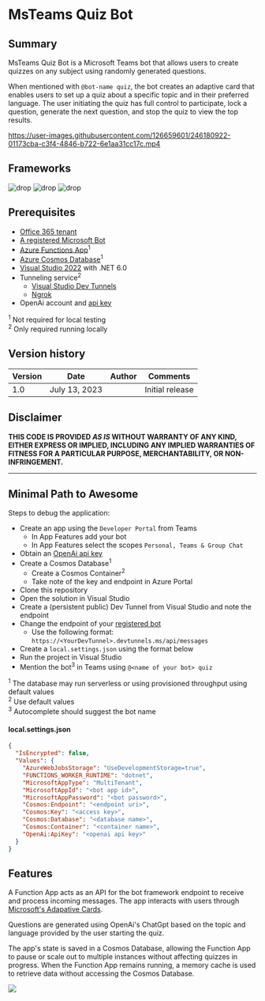 # MsTeams Quiz Bot

## Summary

MsTeams Quiz Bot is a Microsoft Teams bot that allows users to create quizzes on any subject using randomly generated questions.

When mentioned with `@bot-name quiz`, the bot creates an adaptive card that enables users to set up a quiz about a specific topic and in their preferred language. The user initiating the quiz has full control to participate, lock a question, generate the next question, and stop the quiz to view the top results.

https://user-images.githubusercontent.com/126659601/246180922-01173cba-c3f4-4846-b722-6e1aa31cc17c.mp4

## Frameworks

![drop](https://img.shields.io/badge/Bot&nbsp;Framework-4.19-green.svg)
![drop](https://img.shields.io/badge/.NET-6.0-green.svg)
![drop](https://img.shields.io/badge/Azure&nbsp;Functions-v4-green.svg)

## Prerequisites


* [Office 365 tenant](https://dev.office.com/sharepoint/docs/spfx/set-up-your-development-environment)
* [A registered Microsoft Bot](https://dev.botframework.com/bots/new)
* [Azure Functions App](https://learn.microsoft.com/en-us/azure/azure-functions/functions-create-function-app-portal)<sup>1</sup>
* [Azure Cosmos Database](https://learn.microsoft.com/en-us/azure/cosmos-db/nosql/quickstart-portal)<sup>1</sup>
* [Visual Studio 2022](https://visualstudio.microsoft.com/vs/) with .NET 6.0
* Tunneling service<sup>2</sup>
  * [Visual Studio Dev Tunnels](https://learn.microsoft.com/en-us/connectors/custom-connectors/port-tunneling)
  * [Ngrok](https://learn.microsoft.com/en-us/microsoftteams/platform/concepts/build-and-test/debug#locally-hosted)
* OpenAi account and [api key](https://platform.openai.com/account/api-keys)

<sup>1</sup> Not required for local testing<br>
<sup>2</sup> Only required running locally

## Version history

Version|Date|Author|Comments
-------|----|----|--------
1.0|July 13, 2023||Initial release

## Disclaimer

**THIS CODE IS PROVIDED *AS IS* WITHOUT WARRANTY OF ANY KIND, EITHER EXPRESS OR IMPLIED, INCLUDING ANY IMPLIED WARRANTIES OF FITNESS FOR A PARTICULAR PURPOSE, MERCHANTABILITY, OR NON-INFRINGEMENT.**

---

## Minimal Path to Awesome

Steps to debug the application:

* Create an app using the `Developer Portal` from Teams
  * In App Features add your bot
  * In App Features select the scopes `Personal, Teams & Group Chat`
* Obtain an [OpenAi api key](https://platform.openai.com/account/api-keys)
* Create a Cosmos Database<sup>1</sup>
  * Create a Cosmos Container<sup>2</sup>
  * Take note of the key and endpoint in Azure Portal
* Clone this repository
* Open the solution in Visual Studio
* Create a (persistent public) Dev Tunnel from Visual Studio and note the endpoint
* Change the endpoint of your [registered bot](https://dev.botframework.com/bots)
  * Use the following format: `https://<YourDevTunnel>.devtunnels.ms/api/messages`
* Create a `local.settings.json` using the format below
* Run the project in Visual Studio
* Mention the bot<sup>3</sup> in Teams using `@<name of your bot> quiz`


<sup>1</sup> The database may run serverless or using provisioned throughput using default values<br>
<sup>2</sup> Use default values<br>
<sup>3</sup> Autocomplete should suggest the bot name

#### local.settings.json
```json
{
  "IsEncrypted": false,
  "Values": {
    "AzureWebJobsStorage": "UseDevelopmentStorage=true",
    "FUNCTIONS_WORKER_RUNTIME": "dotnet",
    "MicrosoftAppType": "MultiTenant",
    "MicrosoftAppId": "<bot app id>",
    "MicrosoftAppPassword": "<bot password>",
    "Cosmos:Endpoint": "<endpoint uri>",
    "Cosmos:Key": "<access key>",
    "Cosmos:Database": "<database name>",
    "Cosmos:Container": "<container name>",
    "OpenAi:ApiKey": "<openai api key>"
  }
}
```

## Features

  A Function App acts as an API for the bot framework endpoint to receive and process incoming messages. The app interacts with users through [Microsoft's Adapative Cards](https://adaptivecards.io/).

  Questions are generated using OpenAi's ChatGpt based on the topic and language provided by the user starting the quiz.
  
  The app's state is saved in a Cosmos Database, allowing the Function App to pause or scale out to multiple instances without affecting quizzes in progress. When the Function App remains running, a memory cache is used to retrieve data without accessing the Cosmos Database.

<img src="https://pnptelemetry.azurewebsites.net/teams-dev-samples/samples/app-msteams-quiz-bot" />